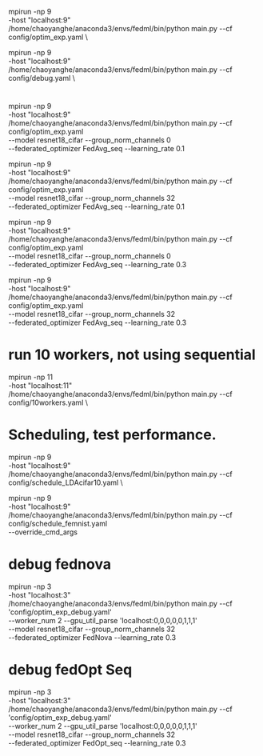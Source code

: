 mpirun -np 9 \
-host "localhost:9" \
/home/chaoyanghe/anaconda3/envs/fedml/bin/python main.py --cf config/optim_exp.yaml \


mpirun -np 9 \
-host "localhost:9" \
/home/chaoyanghe/anaconda3/envs/fedml/bin/python main.py --cf config/debug.yaml \






# 

mpirun -np 9 \
-host "localhost:9" \
/home/chaoyanghe/anaconda3/envs/fedml/bin/python main.py --cf config/optim_exp.yaml \
--model resnet18_cifar  --group_norm_channels 0 \
--federated_optimizer FedAvg_seq  --learning_rate 0.1


mpirun -np 9 \
-host "localhost:9" \
/home/chaoyanghe/anaconda3/envs/fedml/bin/python main.py --cf config/optim_exp.yaml \
--model resnet18_cifar  --group_norm_channels 32 \
--federated_optimizer FedAvg_seq  --learning_rate 0.1 


mpirun -np 9 \
-host "localhost:9" \
/home/chaoyanghe/anaconda3/envs/fedml/bin/python main.py --cf config/optim_exp.yaml \
--model resnet18_cifar  --group_norm_channels 0 \
--federated_optimizer FedAvg_seq  --learning_rate 0.3


mpirun -np 9 \
-host "localhost:9" \
/home/chaoyanghe/anaconda3/envs/fedml/bin/python main.py --cf config/optim_exp.yaml \
--model resnet18_cifar  --group_norm_channels 32 \
--federated_optimizer FedAvg_seq  --learning_rate 0.3




# run 10 workers, not using sequential
mpirun -np 11 \
-host "localhost:11" \
/home/chaoyanghe/anaconda3/envs/fedml/bin/python main.py --cf config/10workers.yaml \



#  Scheduling, test performance.

mpirun -np 9 \
-host "localhost:9" \
/home/chaoyanghe/anaconda3/envs/fedml/bin/python main.py --cf config/schedule_LDAcifar10.yaml \

mpirun -np 9 \
-host "localhost:9" \
/home/chaoyanghe/anaconda3/envs/fedml/bin/python main.py --cf config/schedule_femnist.yaml \
--override_cmd_args





# debug fednova
mpirun -np 3 \
-host "localhost:3" \
/home/chaoyanghe/anaconda3/envs/fedml/bin/python main.py --cf 'config/optim_exp_debug.yaml' \
--worker_num 2 --gpu_util_parse 'localhost:0,0,0,0,0,1,1,1' \
--model resnet18_cifar  --group_norm_channels 32 \
--federated_optimizer FedNova  --learning_rate 0.3


# debug fedOpt Seq
mpirun -np 3 \
-host "localhost:3" \
/home/chaoyanghe/anaconda3/envs/fedml/bin/python main.py --cf 'config/optim_exp_debug.yaml' \
--worker_num 2 --gpu_util_parse 'localhost:0,0,0,0,0,1,1,1' \
--model resnet18_cifar  --group_norm_channels 32 \
--federated_optimizer FedOpt_seq  --learning_rate 0.3




















